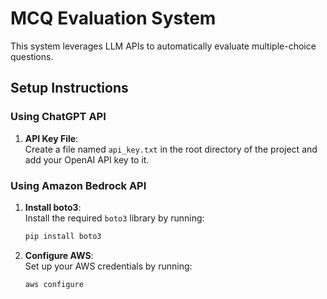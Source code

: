 # MCQ Evaluation System

This system leverages LLM APIs to automatically evaluate multiple-choice questions.

## Setup Instructions
### Using ChatGPT API
1. **API Key File**:  
   Create a file named `api_key.txt` in the root directory of the project and add your OpenAI API key to it.
### Using Amazon Bedrock API
1. **Install boto3**:  
   Install the required `boto3` library by running:
   ```bash
   pip install boto3
   ```
3. **Configure AWS**:  
   Set up your AWS credentials by running:
   ```bash
   aws configure
   ```
